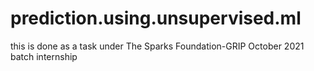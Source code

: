 # prediction.using.unsupervised.ml

this is done as a task under The Sparks Foundation-GRIP October 2021 batch internship
